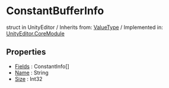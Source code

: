 # ConstantBufferInfo
struct in UnityEditor
 / Inherits from: <a href="https://docs.unity3d.com/6000.1/Documentation/ScriptReference/ValueType.html">ValueType</a> / Implemented in: <a href="https://docs.unity3d.com/6000.1/Documentation/ScriptReference/UnityEditor.CoreModule.html">UnityEditor.CoreModule</a>

## Properties
- <a href="https://docs.unity3d.com/6000.1/Documentation/ScriptReference/ConstantBufferInfo-Fields.html">Fields</a> : ConstantInfo[]
- <a href="https://docs.unity3d.com/6000.1/Documentation/ScriptReference/ConstantBufferInfo-Name.html">Name</a> : String
- <a href="https://docs.unity3d.com/6000.1/Documentation/ScriptReference/ConstantBufferInfo-Size.html">Size</a> : Int32
